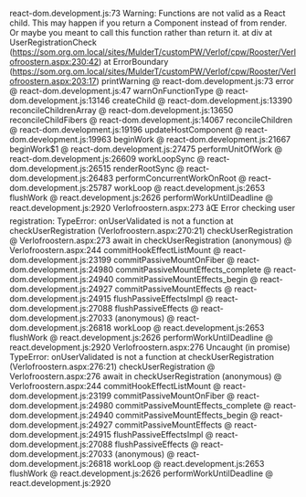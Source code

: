 react-dom.development.js:73  Warning: Functions are not valid as a React child. This may happen if you return a Component instead of <Component /> from render. Or maybe you meant to call this function rather than return it.
    at div
    at UserRegistrationCheck (https://som.org.om.local/sites/MulderT/customPW/Verlof/cpw/Rooster/Verlofroostern.aspx:230:42)
    at ErrorBoundary (https://som.org.om.local/sites/MulderT/customPW/Verlof/cpw/Rooster/Verlofroostern.aspx:203:17)
printWarning @ react-dom.development.js:73
error @ react-dom.development.js:47
warnOnFunctionType @ react-dom.development.js:13146
createChild @ react-dom.development.js:13390
reconcileChildrenArray @ react-dom.development.js:13650
reconcileChildFibers @ react-dom.development.js:14067
reconcileChildren @ react-dom.development.js:19196
updateHostComponent @ react-dom.development.js:19963
beginWork @ react-dom.development.js:21667
beginWork$1 @ react-dom.development.js:27475
performUnitOfWork @ react-dom.development.js:26609
workLoopSync @ react-dom.development.js:26515
renderRootSync @ react-dom.development.js:26483
performConcurrentWorkOnRoot @ react-dom.development.js:25787
workLoop @ react.development.js:2653
flushWork @ react.development.js:2626
performWorkUntilDeadline @ react.development.js:2920
Verlofroostern.aspx:273  âŒ Error checking user registration: TypeError: onUserValidated is not a function
    at checkUserRegistration (Verlofroostern.aspx:270:21)
checkUserRegistration @ Verlofroostern.aspx:273
await in checkUserRegistration
(anonymous) @ Verlofroostern.aspx:244
commitHookEffectListMount @ react-dom.development.js:23199
commitPassiveMountOnFiber @ react-dom.development.js:24980
commitPassiveMountEffects_complete @ react-dom.development.js:24940
commitPassiveMountEffects_begin @ react-dom.development.js:24927
commitPassiveMountEffects @ react-dom.development.js:24915
flushPassiveEffectsImpl @ react-dom.development.js:27088
flushPassiveEffects @ react-dom.development.js:27033
(anonymous) @ react-dom.development.js:26818
workLoop @ react.development.js:2653
flushWork @ react.development.js:2626
performWorkUntilDeadline @ react.development.js:2920
Verlofroostern.aspx:276  Uncaught (in promise) TypeError: onUserValidated is not a function
    at checkUserRegistration (Verlofroostern.aspx:276:21)
checkUserRegistration @ Verlofroostern.aspx:276
await in checkUserRegistration
(anonymous) @ Verlofroostern.aspx:244
commitHookEffectListMount @ react-dom.development.js:23199
commitPassiveMountOnFiber @ react-dom.development.js:24980
commitPassiveMountEffects_complete @ react-dom.development.js:24940
commitPassiveMountEffects_begin @ react-dom.development.js:24927
commitPassiveMountEffects @ react-dom.development.js:24915
flushPassiveEffectsImpl @ react-dom.development.js:27088
flushPassiveEffects @ react-dom.development.js:27033
(anonymous) @ react-dom.development.js:26818
workLoop @ react.development.js:2653
flushWork @ react.development.js:2626
performWorkUntilDeadline @ react.development.js:2920
